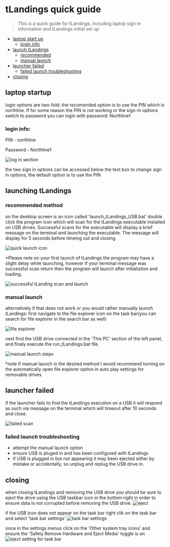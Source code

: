 # tLandings quick guide

> This is a quick guide for tLandings, including laptop sign in information and tLandings initial set up

<!-- toc -->

- [laptop start up](#laptop-startup)
  * [login info](#login-info)
- [launch tLandings](#launch-tLandings)
  * [recommended](#recommended-method)
  * [manual launch](#manual-launch)
- [launcher failed](#launcher-failed)
  * [failed launch troubleshooting](#failed-launch-troubleshooting)
- [closing](#closing)

## laptop startup
login options are two-fold: the recomended option is to use the PIN which is northline.
If for some reason the PIN is not working or the sign-in options switch to password you can login with password: Northline1

### login info:

PIN - northline

Password - Northline1

![log in section](/imgs/log_in.png)

the two sign in options can be accessed below the text box to change sign in options, the default option is to use the PIN

## launching tLandings

### recommended method
on the desktop screen is an icon called 'launch_tLandings_USB.bat' double click the program icon which will scan for the tLandings executable installed on USB drives. Successful scans for the executable will display a brief message on the terminal and launching the executable. The message will display for 5 seconds before timeing out and closing.

![quick launch icon](/imgs/quick_launch.png)

*Please note on your first launch of tLandings the program may have a slight delay while launching, however if your terminal message was successful scan return then the program will launch after initializtion and loading.

![successful tLanding scan and launch](/imgs/successful_scan.png)

### manual launch
alternatively if that does not work or you would rather manually launch tLandings: first navigate to the file explorer icon on the task bar(you can search for file explorer in the search bar as well)

![file explorer](/imgs/file_explorer.png)

next find the USB drive connected in the 'This PC' section of the left panel, and finaly execute the run_tLandings.bat file.

![manual launch steps](/imgs/manual_launch.png)

*note if manual launch is the desired method I would recommend turning on the automatically open file explorer option in auto play settings for removable drives

## launcher failed
if the launcher fails to find the tLandings execution on a USB it will respond as such via message on the terminal which will timeout after 10 seconds and close.

![failed scan](/imgs/fail_scan.png)

### failed launch troubleshooting
- attempt the manual launch option
- ensure USB is pluged in and has been configured with tLandings
- if USB is plugged in but not appearing it may been ejected either by mistake or accidentally, so unplug and replug the USB drive in.
  
## closing
when closing tLandings and removing the USB drive you should be sure to eject the drive using the USB taskbar icon in the bottom right in order to ensure data is not corrupted before removing the USB drive.
![eject](/imgs/eject.png)

if the USB icon does not appear on the task bar right clik on the task bar and select 'task bar settings'
![task bar settings](/imgs/task_bar.png)

once in the settings menus click on the 'Other system tray icons' and ensure the 'Safely Remove Hardware and Eject Media' toggle is on
![eject setting for task bar](/imgs/eject_setting.png)




